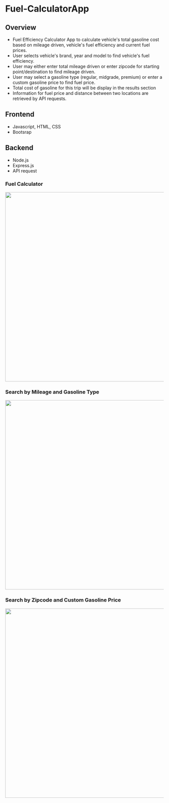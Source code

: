# Fuel-CalculatorApp

## Overview
- Fuel Efficiency Calculator App to calculate vehicle's total gasoline cost based on mileage driven, vehicle's fuel efficiency and current fuel prices.
- User selects vehicle's brand, year and model to find vehicle's fuel efficiency.
- User may either enter total mileage driven or enter zipcode for starting point/destination to find mileage driven.
- User may select a gasoline type (regular, midgrade, premium) or enter a custom gasoline price to find fuel price.
- Total cost of gasoline for this trip will be display in the results section
- Information for fuel price and distance between two locations are retrieved by API requests. 

## Frontend
- Javascript, HTML, CSS
- Bootsrap

## Backend
- Node.js
- Express.js
- API request

### Fuel Calculator
<img src="" height=600>

### Search by Mileage and Gasoline Type
<img src="" height=600>

### Search by Zipcode and Custom Gasoline Price
<img src="" height=600>
